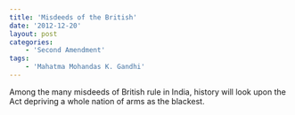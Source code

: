 ```yaml
---
title: 'Misdeeds of the British'
date: '2012-12-20'
layout: post
categories:
    - 'Second Amendment'
tags:
    - 'Mahatma Mohandas K. Gandhi'
---
```


Among the many misdeeds of British rule in India, history will look upon the Act depriving a whole nation of arms as the blackest.